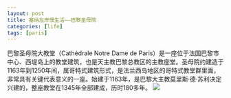 ```yaml
---
layout: post
title: 塞纳左岸慢生活——巴黎圣母院
categories: [life]
tags: [paris]
---
```


巴黎圣母院大教堂（Cathédrale Notre Dame de Paris）是一座位于法国巴黎市中心、西堤岛上的教堂建筑，也是天主教巴黎总教区的主教座堂。圣母院约建造于1163年到1250年间，属哥特式建筑形式，是法兰西岛地区的哥特式教堂群里面，非常具有关键代表意义的一座。始建于1163年，是巴黎大主教莫里斯·德·苏利决定兴建的，整座教堂在1345年全部建成，历时180多年。
![]({{site.cdn_url}}/20130501Malaysia/IMG_2214.JPG)


